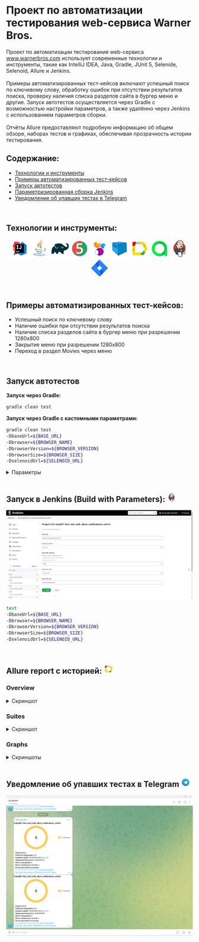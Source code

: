 # Проект по автоматизации тестирования web-сервиса Warner Bros.

Проект по автоматизации тестирования web-сервиса www.warnerbros.com использует современные технологии и инструменты, такие как IntelliJ IDEA, Java, Gradle, JUnit 5, Selenide, Selenoid, Allure и Jenkins.  
<br>
Примеры автоматизированных тест-кейсов включают успешный поиск по ключевому слову, обработку ошибок при отсутствии результатов поиска, проверку наличия списка разделов сайта в бургер меню и другие. Запуск автотестов осуществляется через Gradle с возможностью настройки параметров, а также удалённо через Jenkins с использованием параметров сборки.  
<br>
Отчёты Allure предоставляют подробную информацию об общем обзоре, наборах тестов и графиках, обеспечивая прозрачность истории тестирования.</font>
<br>

## **Содержание:**

* <a href="#tools">Технологии и инструменты</a>
* <a href="#cases">Примеры автоматизированных тест-кейсов</a>
* <a href="#local_build">Запуск автотестов</a>
* <a href="#jenkins_build">Параметризированная сборка Jenkins</a>
* <a href="#telegram">Уведомление об упавших тестах в Telegram</a>
<br>


<a id="tools"></a>
## <a name="Технологии и инструменты">**Технологии и инструменты:**</a>

<p align="center">  
<a href="https://www.jetbrains.com/idea/"><img src="readme/icons/Intelij_IDEA.svg" width="50" height="50"  alt="IDEA"/></a>  
<a href="https://www.java.com/"><img src="readme/icons/Java.svg" width="50" height="50"  alt="Java"/></a>  
<a href="https://gradle.org/"><img src="readme/icons/Gradle.svg" width="50" height="50"  alt="Gradle"/></a>
<a href="https://junit.org/junit5/"><img src="readme/icons/JUnit5.svg" width="50" height="50"  alt="JUnit 5"/></a>
<a href="https://selenide.org/"><img src="readme/icons/Selenide.svg" width="50" height="50"  alt="Selenide"/></a> 
<a href="https://aerokube.com/selenoid/"><img src="readme/icons/Selenoid.svg" width="50" height="50"  alt="Selenoid"/></a>  
<a href="ht[images](images)tps://github.com/allure-framework/allure2"><img src="readme/icons/Allure.svg" width="50" height="50"  alt="Allure"/></a> 
<a href="https://qameta.io/"><img src="readme/icons/Allure2.svg" width="50" height="50"  alt="Allure TestOps"/></a>   
<a href="https://www.jenkins.io/"><img src="readme/icons/Jenkins.svg" width="50" height="50"  alt="Jenkins"/></a>  
<a href="https://www.atlassian.com/ru/software/jira/"><img src="readme/icons/Jira.svg" width="50" height="50"  alt="Jira"/></a>  
</p>
<br>


<a id="cases"></a>
## <a name="Примеры автоматизированных тест-кейсов">**Примеры автоматизированных тест-кейсов:**</a>

- Успешный поиск по ключевому слову
- Наличие ошибки при отсутствии результатов поиска
- Наличие списка разделов сайта в бургер меню при разрешении 1280x800
- Закрытие меню при разрешении 1280x800
- Переход в раздел Movies через меню
<br>


<a id="local_build"></a>
## Запуск автотестов
**Запуск через Gradle:**
  
```bash  
gradle clean test
```



**Запуск через Gradle с кастомными параметрами:**

```bash  
gradle clean test
-DbaseUrl=${BASE_URL}
-Dbrowser=${BROWSER_NAME}
-DbrowserVersion=${BROWSER_VERSION}
-DbrowserSize=${BROWSER_SIZE}
-DselenoidUrl=${SELENOID_URL}
```

<details>
<summary>Параметры</summary>

- `${BASE_URL}` - базовый URL тестируемого сайта  
- `${BROWSER_NAME}` - название браузера  
- `${BROWSER_VERSION}` - версия браузера  
- `${BROWSER_SIZE}` - разрешение браузера  
- `${SELENOID_URL}` - базовый URL контейнера Selenoid  

</details>
<br>


<a id="jenkins_build"></a>
## </a> <a name="Allure"></a>Запуск в Jenkins (Build with Parameters): </a> <img alt="Telegram" height="25" src="readme/icons/Jenkins.svg" width="25"/>
<img title="Allure Overview Dashboard" src="readme/images/jenkins_parametr.png"> 




```bash  
test
-DbaseUrl=${BASE_URL}
-Dbrowser=${BROWSER_NAME}
-DbrowserVersion=${BROWSER_VERSION}
-DbrowserSize=${BROWSER_SIZE}
-DselenoidUrl=${SELENOID_URL}
```
<br>


<a id="allure"></a>
## </a> <a name="Allure"></a>Allure report с историей: </a> <img alt="Allure" height="25" src="readme/icons/Allure.svg" width="25"/>

### Overview
<details>
<summary>Скриншот</summary>
<p align="left">  
<img title="Allure Overview Dashboard" src="readme/images/allure_overview.png">  
</p> 
</details>

### Suites
<details>
<summary>Скриншот</summary>
<p align="left">  
<img title="Allure Tests" src="readme/images/allure_sutes.png">  
</p>
</details>

### Graphs
<details>
<summary>Скриншоты</summary>

<p align="left">
  <img title="Allure Graphics" src="readme/images/allure_metrics1.png">
  <img title="Allure Graphics" src="readme/images/allure_metrics2.png">
</p>
</details>
<br>


## <a name="Telegram"></a>Уведомление об упавших тестах в Telegram</a> <img alt="Telegram" height="25" src="readme/icons/Telegram.svg" width="25"/></a> 

<img title="Allure Graphics" src="readme/images/telegram_notifications.png">

